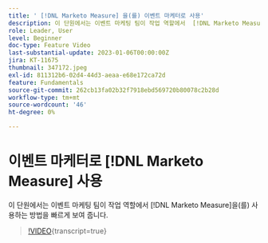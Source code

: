 ```yaml
---
title: ' [!DNL Marketo Measure] 을(를) 이벤트 마케터로 사용'
description: 이 단원에서는 이벤트 마케팅 팀이 작업 역할에서  [!DNL Marketo Measure] 을(를) 사용하는 방법을 간략하게 보여 줍니다.
role: Leader, User
level: Beginner
doc-type: Feature Video
last-substantial-update: 2023-01-06T00:00:00Z
jira: KT-11675
thumbnail: 347172.jpeg
exl-id: 811312b6-02d4-44d3-aeaa-e68e172ca72d
feature: Fundamentals
source-git-commit: 262cb13fa02b32f7918ebd569720b80078c2b28d
workflow-type: tm+mt
source-wordcount: '46'
ht-degree: 0%

---
```


# 이벤트 마케터로 [!DNL Marketo Measure] 사용

이 단원에서는 이벤트 마케팅 팀이 작업 역할에서 [!DNL Marketo Measure]을(를) 사용하는 방법을 빠르게 보여 줍니다.

>[!VIDEO](https://video.tv.adobe.com/v/3422348/?learn=on&captions=kor){transcript=true}
